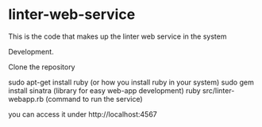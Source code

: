 # linter-web-service
This is the code that makes up the linter web service in the system

Development.

Clone the repository

sudo apt-get install ruby (or how you install ruby in your system)
sudo gem install sinatra (library for easy web-app development)
ruby src/linter-webapp.rb (command to run the service)

you can access it under http://localhost:4567
